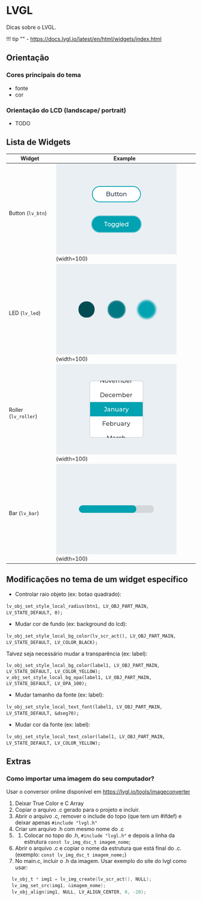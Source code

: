 # LVGL

Dicas sobre o LVGL.

!!! tip ""
    - https://docs.lvgl.io/latest/en/html/widgets/index.html

## Orientação

### Cores principais do tema

- fonte
- cor

### Orientação do LCD (landscape/ portrait)

- TODO

## Lista de Widgets

| Widget               | Example                                 |
| ------               | -------                                 |
| Button (`lv_btn`)    | ![](imgs/lvgl/lv_button.png){width=100} |
| LED (`lv_led`)       | ![](imgs/lvgl/lv_leds.png){width=100}   |
| Roller (`lv_roller`) | ![](imgs/lvgl/lv_roller.png){width=100} |
| Bar (`lv_bar`)       | ![](imgs/lvgl/lv_bar.png){width=100}    |

## Modificações no tema de um widget específico

- Controlar raio objeto (ex: botao quadrado):

`lv_obj_set_style_local_radius(btn1, LV_OBJ_PART_MAIN, LV_STATE_DEFAULT, 0);`

- Mudar cor de fundo (ex: background do lcd):

`lv_obj_set_style_local_bg_color(lv_scr_act(), LV_OBJ_PART_MAIN, LV_STATE_DEFAULT, LV_COLOR_BLACK);`

Talvez seja necessário mudar a transparência (ex: label):

```
lv_obj_set_style_local_bg_color(label1, LV_OBJ_PART_MAIN, LV_STATE_DEFAULT, LV_COLOR_YELLOW);
v_obj_set_style_local_bg_opa(label1, LV_OBJ_PART_MAIN, LV_STATE_DEFAULT, LV_OPA_100);
```

- Mudar tamanho da fonte (ex: label):

`lv_obj_set_style_local_text_font(label1, LV_OBJ_PART_MAIN, LV_STATE_DEFAULT, &dseg70);`

- Mudar cor da fonte (ex: label):

 `lv_obj_set_style_local_text_color(label1, LV_OBJ_PART_MAIN, LV_STATE_DEFAULT, LV_COLOR_YELLOW);`

## Extras

### Como importar uma imagem do seu computador?

Usar o conversor online disponível em https://lvgl.io/tools/imageconverter

1. Deixar True Color e C Array
1. Copiar o arquivo .c gerado para o projeto e incluir. 
1. Abrir o arquivo .c, remover o include do topo (que tem um #ifdef) e deixar apenas ```#include "lvgl.h"```
1. Criar um arquivo .h com mesmo nome do .c
1. 1. Colocar no topo do .h,  ```#include "lvgl.h"```  e depois a linha da estrutura ```const lv_img_dsc_t imagem_nome```;
1. Abrir o arquivo .c e copiar o nome da estrutura que está final do .c. (exemplo: ```const lv_img_dsc_t imagem_nome;```)
1. No main.c, incluir o .h da imagem. Usar exemplo do site do lvgl como usar:

```c
  lv_obj_t * img1 = lv_img_create(lv_scr_act(), NULL);
  lv_img_set_src(img1, &imagem_nome);
  lv_obj_align(img1, NULL, LV_ALIGN_CENTER, 0, -20);
```
